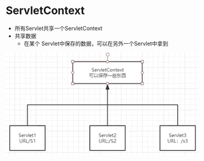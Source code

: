# ServletContext



- 所有Servlet共享一个ServletContext
- 共享数据
  - 在某个 Servlet中保存的数据，可以在另外一个Servlet中拿到

![eeffa632e16cf5f88d675b401785c6b4](https://raw.githubusercontent.com/pickices/Typora/master/image/20210614201849.png)
